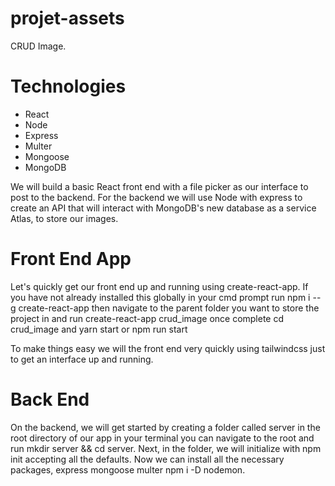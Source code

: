 # projet-assets
 CRUD Image.

# Technologies

- React
- Node
- Express
- Multer
- Mongoose
- MongoDB 


We will build a basic React front end with a file picker as our interface to post to the backend. For the backend we will use
Node with express to create an API that will interact with MongoDB's new database as a service Atlas, to store our images.

# Front End App

Let's quickly get our front end up and running using create-react-app. If you have not already installed this globally in your cmd prompt run npm i --g create-react-app then navigate to the parent folder you want to store the project in and run create-react-app crud_image once complete cd crud_image and yarn start or npm run start

To make things easy we will the front end very quickly using tailwindcss just to get an interface up and running. 

# Back End
On the backend, we will get started by creating a folder called server in the root directory of our app in your terminal you can navigate to the root and run mkdir server && cd server. Next, in the folder, we will initialize with npm init accepting all the defaults. Now we can install all the necessary packages, express mongoose multer npm i -D nodemon.
